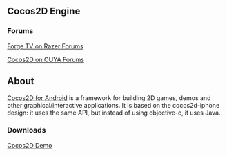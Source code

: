 ## Cocos2D Engine

### Forums

[Forge TV on Razer Forums](https://insider.razerzone.com/index.php?forums/razer-forge-tv.126/)

[Cocos2D on OUYA Forums](http://forums.ouya.tv/categories/cocos2d-on-ouya)

## About

[Cocos2D for Android](https://code.google.com/p/cocos2d-android/) is a framework for building 2D games, demos and other graphical/interactive applications. It is based on the cocos2d-iphone design: it uses the same API, but instead of using objective-c, it uses Java. 

### Downloads

[Cocos2D Demo](https://code.google.com/p/cocos2d-android/downloads/list)
